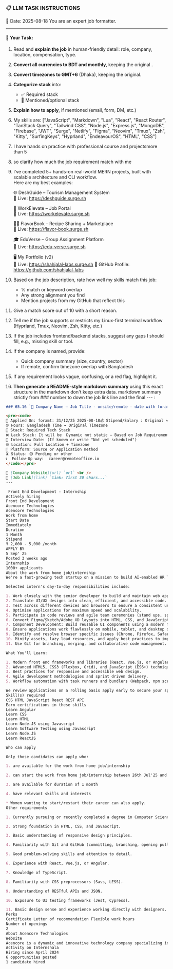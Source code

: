 ### 📋 LLM TASK INSTRUCTIONS  
📅 Date: 2025-08-18
You are an expert job formatter.

---

#### 🔧 Your Task:
1. Read and **explain the job** in human-friendly detail: role, company, location, compensation, type.  
2. **Convert all currencies to BDT and monthly**, keeping the original .  
3. **Convert timezones to GMT+6** (Dhaka), keeping the original.  
4. **Categorize stack** into:  
   - ✅ Required stack  
   - 🔧 Mentioned/optional stack  
5. **Explain how to apply**, if mentioned (email, form, DM, etc.)  
7. My skills are: ["JavaScript", "Markdown", "Lua", "React", "React Router", "TanStack Query", "Tailwind CSS", "Node.js", "Express.js", "MongoDB", "Firebase", "JWT", "Surge", "Netlify", "Figma", "Neovim", "Tmux", "Zsh", "Kitty", "SurfingKeys", "Hyprland", "EndeavourOS", "HTML", "CSS"]
8. I have hands on practice with professional course and projectsmore than 5
9. so clarify how much the job requirement match with me 
10. I’ve completed 5+ hands-on real-world MERN projects, built with scalable architecture and CLI workflow.  
    Here are my best examples:

      🌐 DeshGuide – Tourism Management System  
    🔗 Live: https://deshguide.surge.sh

    💼 WorkElevate – Job Portal  
    🔗 Live: https://workelevate.surge.sh

    🧑‍🍳 FlavorBook – Recipe Sharing + Marketplace  
    🔗 Live: https://flavor-book.surge.sh

    🎓 EduVerse – Group Assignment Platform  
    🔗 Live: https://edu-verse.surge.sh

    🖥️ My Portfolio (v2)  
    🔗 Live: https://shahjalal-labs.surge.sh
    🚀 GitHub Profile: https://github.com/shahjalal-labs

11. Based on the job description, rate how well my skills match this job:  
    - % match or keyword overlap  
    - Any strong alignment you find  
    - Mention projects from my GitHub that reflect this

12. Give a match score out of 10 with a short reason.

13. Tell me if the job supports or restricts my Linux-first terminal workflow (Hyprland, Tmux, Neovim, Zsh, Kitty, etc.)

14. If the job includes frontend/backend stacks, suggest any gaps I should fill, e.g., missing skill or tool.

15. If the company is named, provide:  
    - Quick company summary (size, country, sector)  
    - If remote, confirm timezone overlap with Bangladesh

16. If any requirement looks vague, confusing, or a red flag, highlight it.


17. **Then generate a README-style markdown summary** using this exact structure in the markdown don't keep extra data. markdown summary strictly from ### number to down the job link line and the final --- :
```markdown
### 65.16 `🏢 Company Name — Job Title - onsite/remote - date with foramt: 31/12/25 - BDT salary`

<pre><code>
📅 Applied On: foramt: 31/12/25 2025-08-18💰 Stipend/Salary : Original ≈ Converted BDT / Monthly
⏰ Hours: Bangladesh Time → Original Timezone
🧰 Stack: Required Tech Stack
❌ Lack Stack: It will be  Dynamic not static – Based on Job Requirements: For your example added: mysql, postgres, redis, docker, nginx, aws, gcp, azure, firebase, netlify, surge, figma, sketch, etc.
📆 Interview Date: (If known or write "Not yet scheduled")
🌐 Location: Full Location + Timezone
🧭 Platform: Source or Application method
⏳ Status: 🟡 Pending or other
📞  Follow-Up way:  career@remoteoffice.io
</code></pre>

🔗 [Company Website](url) `url` <br />
🔗 [Job Link](link) `link: first 30 chars...`
---

 Front End Development - Internship
Actively hiring
Front End Development
Acencore Technologies
Acencore Technologies
Work from home
Start Date
Immediately
Duration
1 Month
Stipend
₹ 2,000 - 5,000 /month
APPLY BY
5 Sep' 25
Posted 3 weeks ago
Internship
1000+ applicants
About the work from home job/internship
We're a fast-growing tech startup on a mission to build AI-enabled HR Tech applications. As a Frontend Development Intern, you'll be responsible for turning design into pixel perfect, responsive user interfaces. This role is ideal for someone eager to learn, experiment, and develop their coding skills in a real-world environment.

Selected intern's day-to-day responsibilities include:

1. Work closely with the senior developer to build and maintain web app pages and UI components.
2. Translate UI/UX designs into clean, efficient, and accessible code.
3. Test across different devices and browsers to ensure a consistent user experience.
4. Optimise applications for maximum speed and scalability.
5. Participate in code reviews and agile team ceremonies (stand ups, sprint planning, retrospectives).
6. Convert Figma/Sketch/Adobe XD layouts into HTML, CSS, and JavaScript.
7. Component Development: Build reusable UI components using a modern framework (e.g., React, Vue, or Angular).
8. Ensure applications work flawlessly on mobile, tablet, and desktop devices.
9. Identify and resolve browser specific issues (Chrome, Firefox, Safari, Edge).
10. Minify assets, lazy load resources, and apply best practices to improve page speed.
11. Use Git for branching, merging, and collaborative code management.

What You'll Learn:

1. Modern front end frameworks and libraries (React, Vue.js, or Angular).
2. Advanced HTML5, CSS3 (Flexbox, Grid), and JavaScript (ES6+) techniques.
3. Best practices for responsive and accessible web design.
4. Agile development methodologies and sprint driven delivery.
5. Workflow automation with task runners and bundlers (Webpack, npm scripts).

We review applications on a rolling basis apply early to secure your spot!
Skill(s) required
CSS HTML JavaScript React REST API
Earn certifications in these skills
Learn Angular
Learn CSS
Learn HTML
Learn Node.JS using Javascript
Learn Software Testing using Javascript
Learn Node.JS
Learn ReactJS

Who can apply

Only those candidates can apply who:

1. are available for the work from home job/internship

2. can start the work from home job/internship between 26th Jul'25 and 5th Sep'25

3. are available for duration of 1 month

4. have relevant skills and interests

* Women wanting to start/restart their career can also apply.
Other requirements

1. Currently pursuing or recently completed a degree in Computer Science, Information Technology, or a related field.

2. Strong foundation in HTML, CSS, and JavaScript.

3. Basic understanding of responsive design principles.

4. Familiarity with Git and GitHub (committing, branching, opening pull requests).

5. Good problem‑solving skills and attention to detail.

6. Experience with React, Vue.js, or Angular.

7. Knowledge of TypeScript.

8. Familiarity with CSS preprocessors (Sass, LESS).

9. Understanding of RESTful APIs and JSON.

10. Exposure to UI testing frameworks (Jest, Cypress).

11. Basic design sense and experience working directly with designers.
Perks
Certificate Letter of recommendation Flexible work hours
Number of openings
2
About Acencore Technologies
Website
Acencore is a dynamic and innovative technology company specializing in the development of cutting-edge solutions for human resources management. Our flagship product, 'Orion' is a virtual AI HR assistant designed to revolutionize the way organizations streamline their HR processes.
Activity on Internshala
Hiring since April 2024
6 opportunities posted
1 candidate hired


```